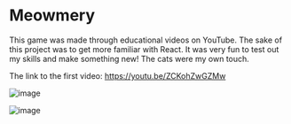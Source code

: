 # Meowmery
This game was made through educational videos on YouTube. The sake of this project was to get more familiar with React. It was very fun to test out my skills and make something new! The cats were my own touch.

The link to the first video: https://youtu.be/ZCKohZwGZMw

![image](https://github.com/azheng38/Meowmery/assets/136628319/183da04d-3397-455d-9644-1c2226c6546e)

![image](https://github.com/azheng38/Meowmery/assets/136628319/47051348-3f31-48ea-8864-ca8f3cea7a2c)
